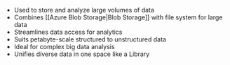 - Used to store and analyze large volumes of data
- Combines [[Azure Blob Storage|Blob Storage]] with file system for large data
- ﻿﻿Streamlines data access for analytics
- ﻿﻿Suits petabyte-scale structured to unstructured data
- ﻿﻿Ideal for complex big data analysis
- ﻿﻿Unifies diverse data in one space like a Library